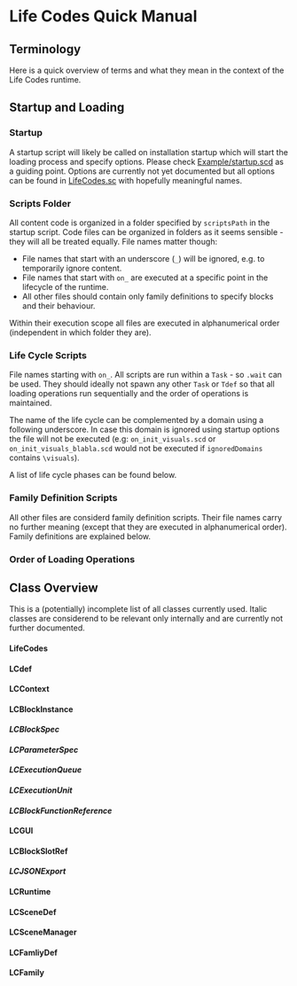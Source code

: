 
# Life Codes Quick Manual

## Terminology
Here is a quick overview of terms and what they mean in the context of the Life Codes runtime.

## Startup and Loading

### Startup
A startup script will likely be called on installation startup which will start the loading process and specify options. Please check [Example/startup.scd](Example/start.scd) as a guiding point. Options are currently not yet documented but all options can be found in [LifeCodes.sc](LifeCodes.sc) with hopefully meaningful names.

### Scripts Folder
All content code is organized in a folder specified by `scriptsPath` in the startup script. Code files can be organized in folders as it seems sensible - they will all be treated equally. File names matter though:

* File names that start with an underscore (`_`) will be ignored, e.g. to temporarily ignore content.
* File names that start with `on_` are executed at a specific point in the lifecycle of the runtime.
* All other files should contain only family definitions to specify blocks and their behaviour.

Within their execution scope all files are executed in alphanumerical order (independent in which folder they are).

### Life Cycle Scripts
File names starting with `on_`. All scripts are run within a `Task` - so `.wait` can be used. They should ideally not spawn any other `Task` or `Tdef` so that all loading operations run sequentially and the order of operations is maintained.

The name of the life cycle can be complemented by a domain using a following underscore. In case this domain is ignored using startup options the file will not be executed (e.g: `on_init_visuals.scd` or `on_init_visuals_blabla.scd` would not be executed if `ignoredDomains` contains `\visuals`).

A list of life cycle phases can be found below.

### Family Definition Scripts
All other files are considerd family definition scripts. Their file names carry no further meaning (except that they are executed in alphanumerical order). Family definitions are explained below.

### Order of Loading Operations


## Class Overview
This is a (potentially) incomplete list of all classes currently used. Italic classes are considerend to be relevant only internally and are currently not further documented.

#### LifeCodes
#### LCdef
#### LCContext
#### LCBlockInstance
#### *LCBlockSpec*
#### *LCParameterSpec*
#### *LCExecutionQueue*
#### *LCExecutionUnit*
#### *LCBlockFunctionReference*
#### LCGUI
#### LCBlockSlotRef
#### *LCJSONExport*
#### LCRuntime
#### LCSceneDef
#### LCSceneManager
#### LCFamliyDef
#### LCFamily